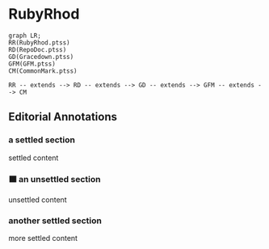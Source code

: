 RubyRhod
========


``` mermaid
graph LR;
RR(RubyRhod.ptss)
RD(RepoDoc.ptss)
GD(Gracedown.ptss)
GFM(GFM.ptss)
CM(CommonMark.ptss)

RR -- extends --> RD -- extends --> GD -- extends --> GFM -- extends --> CM
```


Editorial Annotations
---------------------


### a settled section

settled content

### 🟧 an unsettled section

unsettled content

### another settled section

more settled content


[//]: # (this editorial comment will not render under GitHub.com,
         as you see by switching to `GFM.ptss`. You can of course
         see it in the source. [RepoDoc] gives you the option to
         make it visible, rendered nicely as an aside or
         interjection as you can see by using switching to
         `RubyRhod.ptss`, **with full markup rendering**.)


[RepoDoc]: https://textplainly.org/repodoc
